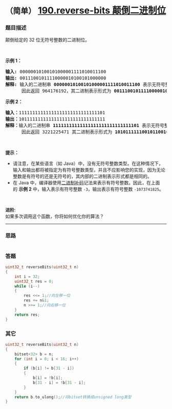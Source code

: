 # `（简单）` [190.reverse-bits 颠倒二进制位](https://leetcode-cn.com/problems/reverse-bits/)

### 题目描述
<p>颠倒给定的 32 位无符号整数的二进制位。</p>

<p>&nbsp;</p>

<p><strong>示例 1：</strong></p>

<pre><strong>输入:</strong> 00000010100101000001111010011100
<strong>输出:</strong> 00111001011110000010100101000000
<strong>解释: </strong>输入的二进制串 <strong>00000010100101000001111010011100 </strong>表示无符号整数<strong> 43261596</strong><strong>，
</strong>      因此返回 964176192，其二进制表示形式为 <strong>00111001011110000010100101000000</strong>。</pre>

<p><strong>示例 2：</strong></p>

<pre><strong>输入：</strong>11111111111111111111111111111101
<strong>输出：</strong>10111111111111111111111111111111
<strong>解释：</strong>输入的二进制串 <strong>11111111111111111111111111111101</strong> 表示无符号整数 4294967293，
&nbsp;     因此返回 3221225471 其二进制表示形式为 <strong>10101111110010110010011101101001。</strong></pre>

<p>&nbsp;</p>

<p><strong>提示：</strong></p>

<ul>
	<li>请注意，在某些语言（如 Java）中，没有无符号整数类型。在这种情况下，输入和输出都将被指定为有符号整数类型，并且不应影响您的实现，因为无论整数是有符号的还是无符号的，其内部的二进制表示形式都是相同的。</li>
	<li>在 Java 中，编译器使用<a href="https://baike.baidu.com/item/二进制补码/5295284">二进制补码</a>记法来表示有符号整数。因此，在上面的&nbsp;<strong>示例 2</strong>&nbsp;中，输入表示有符号整数 <code>-3</code>，输出表示有符号整数 <code>-1073741825</code>。</li>
</ul>

<p>&nbsp;</p>

<p><strong>进阶</strong>:<br>
如果多次调用这个函数，你将如何优化你的算法？</p>


---
### 思路
```
```

### 答题
``` C++
uint32_t reverseBits(uint32_t n) 
{
	int i = 32; 
	uint32_t res = 0; 
	while (i--) 
	{
		res <<= 1;//向左移一位 
		res += n&1; 
		n >>= 1;//向右移一位 
	} 
	return res; 
}
```

### 其它
``` C++
uint32_t reverseBits(uint32_t n)
{
	bitset<32> b = n;
	for (int i = 0; i < 16; i++)
	{ 
		if (b[i] != b[31 - i])
		{ 
			b[i] = !b[i]; 
			b[31 - i] = !b[31 - i];
		} 
	} 
	return b.to_ulong();//将bitset转换成unsigned long类型 
}
```

